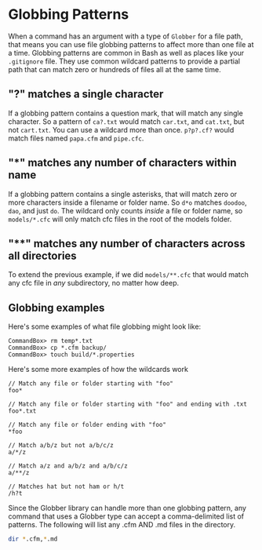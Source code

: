 # Globbing Patterns

When a command has an argument with a type of `Globber` for a file path, that means you can use file globbing patterns to affect more than one file at a time. Globbing patterns are common in Bash as well as places like your `.gitignore` file. They use common wildcard patterns to provide a partial path that can match zero or hundreds of files all at the same time.

## "?" matches a single character

If a globbing pattern contains a question mark, that will match any single character. So a pattern of `ca?.txt` would match `car.txt`, and `cat.txt`, but not `cart.txt`. You can use a wildcard more than once. `p?p?.cf?` would match files named `papa.cfm` and `pipe.cfc`.

## "\*" matches any number of characters within name

If a globbing pattern contains a single asterisks, that will match zero or more characters inside a filename or folder name. So `d*o` matches `doodoo`, `dao`, and just `do`. The wildcard only counts _inside_ a file or folder name, so `models/*.cfc` will only match cfc files in the root of the models folder.

## "\*\*" matches any number of characters across all directories

To extend the previous example, if we did `models/**.cfc` that would match any cfc file in _any_ subdirectory, no matter how deep.

## Globbing examples

Here's some examples of what file globbing might look like:

```text
CommandBox> rm temp*.txt
CommandBox> cp *.cfm backup/
CommandBox> touch build/*.properties
```

Here's some more examples of how the wildcards work

```text
// Match any file or folder starting with "foo"
foo*

// Match any file or folder starting with "foo" and ending with .txt
foo*.txt

// Match any file or folder ending with "foo"
*foo 

// Match a/b/z but not a/b/c/z
a/*/z

// Match a/z and a/b/z and a/b/c/z
a/**/z

// Matches hat but not ham or h/t
/h?t
```

Since the Globber library can handle more than one globbing pattern, any command that uses a Globber type can accept a comma-delimited list of patterns.  The following will list any .cfm AND .md files in the directory.

```bash
dir *.cfm,*.md
```



